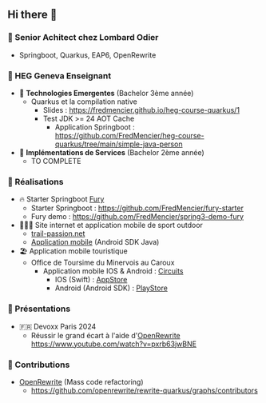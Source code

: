 ## Hi there 👋


### 🔖 Senior Achitect chez Lombard Odier

- Springboot, Quarkus, EAP6, OpenRewrite

### 🔖 HEG Geneva Enseignant

- 🌱 __Technologies Emergentes__ (Bachelor 3ème année)
    - Quarkus et la compilation native
        - Slides : https://fredmencier.github.io/heg-course-quarkus/1
        - Test JDK >= 24 AOT Cache
            - Application Springboot : https://github.com/FredMencier/heg-course-quarkus/tree/main/simple-java-person
- 🌱 __Implémentations de Services__ (Bachelor 2ème année)
    - TO COMPLETE

### 🔖 Réalisations

- 🔥 Starter Springboot [Fury](https://fory.apache.org)
    - Starter Springboot : https://github.com/FredMencier/fury-starter
    - Fury demo : https://github.com/FredMencier/spring3-demo-fury
- 🏃‍♂️‍➡️ Site internet et application mobile de sport outdoor
    - [trail-passion.net](http://trail-passion.net)
    - [Application mobile](https://play.google.com/store/apps/details?id=com.trailpassion)
    (Android SDK Java)
- 🏖️ Application mobile touristique
    - Office de Toursime du Minervois au Caroux
        - Application mobile IOS & Android : [Circuits](https://www.minervois-caroux.com/randonnees-balades)
            - IOS (Swift) : [AppStore](https://apps.apple.com/fr/app/circuits-minervois-caroux/id1557437521)
            - Android (Android SDK) : [PlayStore](https://play.google.com/store/apps/details?id=com.trailpassionwebguide.app3&hl=fr&pli=1)

### 🔖 Présentations

- 🇫🇷 Devoxx Paris 2024
    - Réussir le grand écart à l'aide d'[OpenRewrite](https://docs.openrewrite.org) <br> https://www.youtube.com/watch?v=pxrb63jwBNE

### 🔖 Contributions

- [OpenRewrite](https://docs.openrewrite.org) (Mass code refactoring)
    - https://github.com/openrewrite/rewrite-quarkus/graphs/contributors
